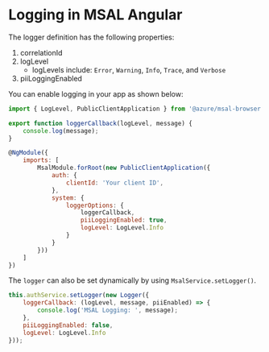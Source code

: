 # Logging in MSAL Angular

The logger definition has the following properties:

1. correlationId
1. logLevel
    * logLevels include: `Error`, `Warning`, `Info`, `Trace`, and `Verbose`
1. piiLoggingEnabled

You can enable logging in your app as shown below:

```js
import { LogLevel, PublicClientApplication } from '@azure/msal-browser';

export function loggerCallback(logLevel, message) {
    console.log(message);
}

@NgModule({
    imports: [ 
        MsalModule.forRoot(new PublicClientApplication({
            auth: {
                clientId: 'Your client ID',
            },
            system: {
                loggerOptions: {
                    loggerCallback,
                    piiLoggingEnabled: true,
                    logLevel: LogLevel.Info
                }
            }
        }))
    ]
})
```

The `logger` can also be set dynamically by using `MsalService.setLogger()`.

```js
this.authService.setLogger(new Logger({
    loggerCallback: (logLevel, message, piiEnabled) => {
        console.log('MSAL Logging: ', message);
    },
    piiLoggingEnabled: false,
    logLevel: LogLevel.Info
}));
```
